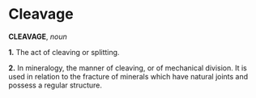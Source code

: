 # Cleavage

**CLEAVAGE**, _noun_

**1.** The act of cleaving or splitting.

**2.** In mineralogy, the manner of cleaving, or of mechanical division. It is used in relation to the fracture of minerals which have natural joints and possess a regular structure.